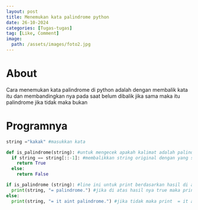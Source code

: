 ```yaml
---
layout: post
title: Menemukan kata palindrome python
date: 26-10-2024
categories: [Tugas-tugas]
tag: [Like, Comment]
image:
  path: /assets/images/foto2.jpg
---
```


# About
Cara menemukan kata palindrome di python adalah dengan membalik kata itu dan membandingkan nya pada saat belum dibalik jika sama maka itu palindrome jika tidak maka bukan

# Programnya
```python
string ="kakak" #masukkan kata

def is_palindrome(string): #untuk mengecek apakah kalimat adalah palindrome
  if string == string[::-1]: #membalikkan string original dengan yang sudah di balik apakah sama atau tidak
    return True
  else:
    return False

if is_palindrome (string): #line ini untuk print berdasarkan hasil di atas
  print(string, "= palindrome.") #jika di atas hasil nya true maka print "= palindrome"
else:
  print(string, "= it aint palindrome.") #jika tidak maka print  = it aint palindrome"
  ```